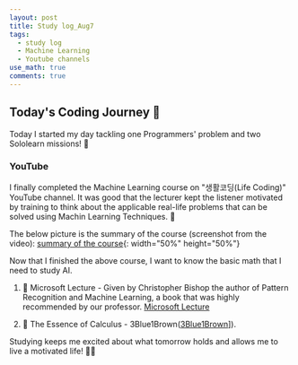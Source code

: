 ```yaml
---
layout: post
title: Study log_Aug7
tags:
  - study log
  - Machine Learning
  - Youtube channels
use_math: true
comments: true
---
```


## Today's Coding Journey 🚀

Today I started my day tackling one Programmers' problem and  two Sololearn missions! 💪

### YouTube 
I finally completed the Machine Learning course on "생활코딩(Life Coding)" YouTube channel. It was good that the lecturer kept the listener motivated by training to think about the applicable real-life problems that can be solved using Machin Learning Techniques. 🧠

The below picture is the summary of the course (screenshot from the video): 
[summary of the course](/docs/assets/summary.png){: width="50%" height="50%"}

Now that I finished the above course, I want to know the basic math that I need to study AI. 

1. 🎥 Microsoft Lecture - Given by Christopher Bishop the author of Pattern Recognition and Machine Learning, a book that was highly recommended by our professor.
[Microsoft Lecture](https://www.youtube.com/watch?v=EdHqrd1OMvw&list=PLqijQYffqJi9kjaNAVx3pnyetrwaWKtRd&ab_channel=MicrosoftResearch) 

2. 🎥 The Essence of Calculus - 3Blue1Brown([3Blue1Brown](https://www.youtube.com/watch?v=WUvTyaaNkzM&list=PLZHQObOWTQDMsr9K-rj53DwVRMYO3t5Yr&ab_channel=3Blue1Brown)]). 

Studying keeps me excited about what tomorrow holds and allows me to live a motivated life! 🌈😊
